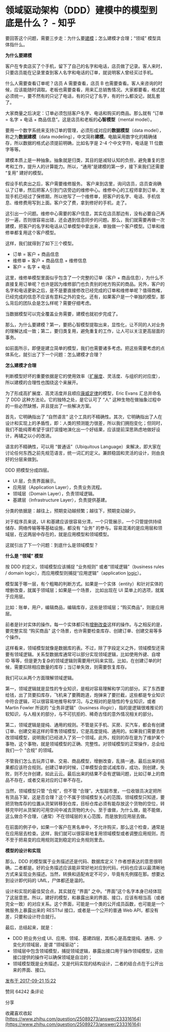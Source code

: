 # 领域驱动架构（DDD）建模中的模型到底是什么？ - 知乎
要回答这个问题，需要三步走：为什么要[建模](https://www.zhihu.com/search?q=%E5%BB%BA%E6%A8%A1&search_source=Entity&hybrid_search_source=Entity&hybrid_search_extra=%7B%22sourceType%22%3A%22answer%22%2C%22sourceId%22%3A233316164%7D)；怎么建模才合理；“领域” 模型具体指什么。

**为什么要建模**

客户在专卖店买了个手机，留下了自己的名字和电话，店员做了记录。客人来时，只要店员能在记录里查到客人名字和电话的订单，就说明客人曾经买过手机。

什么人需要查看订单呢？店员 A 需要查看，店员 B 也需要查看。客人来咨询的时候，应该能随时调取。老板也需要查看，用来汇总销售情况。大家都要看，格式就必须统一，要不然有的只记了电话，有的只记了名字，有的什么都没记，就乱套了。

大家商量之后决定：订单必须包括客户名字、电话和购买的商品。那么就有 “订单 = 名字 + 电话 + 商品信息”。这是店员和老板的**心智模型**（mental model）。

要用一个数字系统来支持订单的管理，必须形成对应的**数据模型**（data model），称之为**数据建模**（data modeling），中文简称**建模**。电脑采用数字化的精确储存，所以数据的格式必须提前明确，比如名字是 2-4 个中文字符，电话是 11 位数字等等。

建模本质上是一种抽象。抽象就是归类，其目的是减轻认知的负担，避免重复的思考和工作，提升人的计算能力。所以，“通用”是建模的第一步，接下来我们还需要 “复用” 建好的模型。

假设手机卖出之后，客户需要维修服务。 客户来到店里，询问店员，店员查询确认了订单，然后把客人引到门店旁边的维修中心。维修中心的工程师拿到订单，发现手机已经过了保修期，所以他写了一个维修单，把客户的名字、电话、手机信息、维修费用写到上面。客户交了费，拿到修好的手机，走了。

这引出一个问题。维修中心需要的客户信息，其实在店员那边有，没有必要自己再抄一遍，否则很容易出错，还会遇到信息同步的问题。那么，我们就需要再做一次建模，把客户的名字和电话从订单模型中拿出来，单独做一个客户模型。订单和维修单都复用这个客户模型。

这样，我们就得到了如下三个模型。

-   订单 = 客户 + 商品信息
-   维修单 = 客户 + 商品信息 + 维修信息
-   客户 = 名字 + 电话

这里，维修单模型里面似乎包含了一个完整的订单（客户 + 商品信息），为什么不直接复用订单呢？也许是因为维修部门也负责别的地方购买的商品。另外，客户的名字和电话更新之后，是不是要直接修改已经完成的订单和维修单呢？值得商榷，已经完成的信息不应该有意料之外的变化。还有，如果客户是一个单独的模型，那么背后的团队会是怎么样呢？需要仔细考虑。

当数据模型可以完全覆盖业务需要，建模也就初步完成了。

那么，为什么要建模？第一，要把心智模型提取出来，显性化，让不同的人对业务的理解达成一致；第二，要归类复用，避免重复的工作，让人可以关注更高层面的事务。

如前面所示，即便是建立简单的模型，我们也需要诸多考虑。把这些需要考虑的点体系化，就引出了下一个问题：怎么建模才合理？

**怎么建模才合理**

判断模型好坏的重要依据是它的使用效率（[扩展度](https://www.zhihu.com/search?q=%E6%89%A9%E5%B1%95%E5%BA%A6&search_source=Entity&hybrid_search_source=Entity&hybrid_search_extra=%7B%22sourceType%22%3A%22answer%22%2C%22sourceId%22%3A233316164%7D)、灵活度、与组织的对应度），所以建模的合理性也围绕这个来展开。

为了形成高扩展度、高灵活度并且顺应[康威定律](https://www.zhihu.com/search?q=%E5%BA%B7%E5%A8%81%E5%AE%9A%E5%BE%8B&search_source=Entity&hybrid_search_source=Entity&hybrid_search_extra=%7B%22sourceType%22%3A%22answer%22%2C%22sourceId%22%3A233316164%7D)的模型，Eric Evans 汇总并命名了 DDD 这种方法论。它的独特之处，是它认可了 “人” 这种生物在做抽象过程中的一些必然缺憾，并且提出了一些解决方案。

首先，它明确指出了 “自然语言” 这个工具的不精确性。其次，它明确指出了人在设计和实现上的矛盾性，即：人类的预测能力很差，所以我们拥抱变化；但同时，我们不能纯寄希望于误打误撞地演化出一个好结果，应该提前深思熟虑地做好设计，再辅之以小的改进。

语言的不精确性，可以用 “普通话”（Ubiquitous Language）来解决，即大家在讨论任何东西之前先规范语言，统一词汇的定义。兼顾稳固和灵活的设计，则由良好的分层来做到。

DDD 把模型分成四层。

-   UI 层，负责界面展示。
-   应用层（Application Layer），负责业务流程。
-   领域层（Domain Layer），负责领域逻辑。
-   基建层（Infrastructure Layer），负责提供基建。

分类的依据是：越往上，预期变动越频繁；越往下，预期变动越少。

对于程序员来说，UI 和基建应该很容易分清，一个只管展示，一个只管提供持续储存、网络传输等等基础设施，都没有 “业务” 的参与。容易混淆的是应用层和领域层，在这两层中存在的，就是应用模型和领域模型。

这就引出了下一个问题：到底什么是领域模型？

**什么是 “领域” 模型**

按 DDD 的定义，领域模型应该捕捉 “业务规则” 或者“领域逻辑”（business rules / domain logic），而应用模型则捕捉“应用逻辑”（application [logic](https://www.zhihu.com/search?q=logic&search_source=Entity&hybrid_search_source=Entity&hybrid_search_extra=%7B%22sourceType%22%3A%22answer%22%2C%22sourceId%22%3A233316164%7D)）。

模型属于哪一层，有个粗略的判断方式。如果是一个实体（entity）和针对实体的增删改查，就属于领域层；如果是一个场景， 比如出现在 UI 菜单上的选项，就属于应用层。

比如：账单，用户，编辑商品，编辑库存，这些是领域层；“购买商品”，则是应用层。

前者是针对实体的操作。每一个实体都只有[增删改查](https://www.zhihu.com/search?q=%E5%A2%9E%E5%88%A0%E6%94%B9%E6%9F%A5&search_source=Entity&hybrid_search_source=Entity&hybrid_search_extra=%7B%22sourceType%22%3A%22answer%22%2C%22sourceId%22%3A233316164%7D)这样的操作。与之相反的是，要完整实现 “购买商品” 这个场景，也许需要检查库存、创建订单、创建交易等多个操作。

这样看来，领域模型就像是数据库的表。不过，除了字段定义之外，领域模型还需要有领域逻辑。关系型数据库通常可以部分实现领域逻辑，比如使用外键、自增 ID 等等，但是更为复杂的领域逻辑则需要用代码来实现。比如，在创建订单的时候，需要扣除相应数量的库存；当订单失效，则需要恢复库存。

我们可以从两个方面理解领域逻辑。

第一，领域逻辑就是显性的专业知识，是相对容易理解和学习的部分。买了东西要给钱，出了货要扣库存，飞机来了要腾跑道，炮弹来了要拦截，这些都是专业知识中符合逻辑，可以很容易地推导和学习。与之相对的是隐性的专业知识，或者 Martin Fowler 所说的 “业务非逻辑”（business _illogic_），指的是逻辑很难推论的软知识，与人相关的部分，与不可抗拒的、稀奇古怪的意外情况相关的部分。

第二，领域逻辑是提纯、通用的规则。不管是买手机、买房、买汽车，都会有创建订单、创建交易这样的零售领域模型，它是高度提纯、通用的。如果我们需要去修改领域模型，说明我们已经进入了另一个领域。此外，规则的存在是为了维护某个事物，这个事物，就是领域模型的正确、完整性。对领域模型的正常操作，总会给我们一个 “合规” 的领域。

不管我们怎么去玩弄订单、交易、商品模型，增删改查，乱搞一通，最后出来的结果都应该符合规则。创建订单的时候，订单模型会尝试减库存，成功，则创建，失败，则不允许创建，如此云云。最后出来的结果不会有逻辑问题，比如订单上的商品不存在，或者交易对应的订单不存在。

当然，领域模型只管 “合规”，但不管 “合理”。大型超市里，一位收银员决定把所有货品下架，这是否合理？这个不属于领域模型关心的范围，领域模型只知道，要把货物库存的位置从货架转移到仓库，目标仓库必须有能存放这个货物的空位，转移完毕时从货架的可用空间中减去货物的大小。至于谁做，为什么做，能不能做，这么做合不合理，（通常）不在领域层的关心范围，而是放到应用层去做。

在前面的例子中，如果一个客户在黑名单中，不允许购买，那么这个检查，通常是在应用层去检查。这样，我们就可以很容易地复用领域模型或者调整应用规则，而不至于把易变的应用规则混到稳定的业务规则里去。

**模型的设计和实现**

那么，DDD 的模型属于业务描述还是代码、数据库定义？作者想表达的意思很明确，二者都是。好的业务描述应该能非常好地对应到代码，代码也应该以最清晰地方式来呈现业务描述。当然，转换和适配肯定不可少，毕竟有先例摆在那。想要达到设计即代码的 UML，尸体都还是温的。

设计和实现的最佳契合点，其实就在 “界面” 之中。“界面”这个名字本身已经体现了这层意思。所以，建好的模型，和暴露出来的界面、接口，应该有相当高（或者完全一致）的对应关系。这个界面，可能是一个类的公开成员函数，也可能是一个微服务上暴露出来的 RESTful 接口，或者是一个公开的普通 Web API，都没有差，只要和设计符合就行。

最后，总结起来，就是：

-   DDD 把业务分成 UI、应用、领域、基建四层，其核心是高度提纯、通用、少变化的领域层，是谓 “领域驱动”；
-   领域层中包含领域模型，捕捉领域逻辑，暴露出接口用于操作领域模型，这些接口提供的操作可以确保领域是自洽的；
-   领域模型既是业务描述，又是代码实现的结构设计，二者的结合点在于公开出来的界面、接口。

[发布于 2017-09-21 15:22](//www.zhihu.com/question/25089273/answer/233316164)

​赞同 642​​42 条评论

​分享

​收藏​喜欢收起​ 
 [https://www.zhihu.com/question/25089273/answer/233316164](https://www.zhihu.com/question/25089273/answer/233316164)
